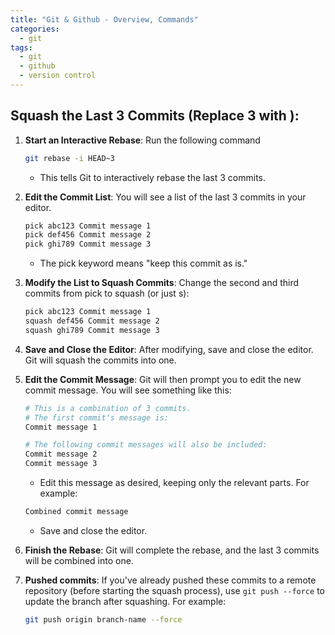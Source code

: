 ```yaml
---
title: "Git & Github - Overview, Commands"
categories:
  - git
tags:
  - git
  - github
  - version control
---
```


## Squash the Last 3 Commits (Replace 3 with ):
1. **Start an Interactive Rebase**: Run the following command

    ```bash
    git rebase -i HEAD~3
    ```
    - This tells Git to interactively rebase the last 3 commits.
2. **Edit the Commit List**: You will see a list of the last 3 commits in your editor.
    ```bash
    pick abc123 Commit message 1
    pick def456 Commit message 2
    pick ghi789 Commit message 3
    ```
    - The pick keyword means "keep this commit as is."
3. **Modify the List to Squash Commits**: Change the second and third commits from pick to squash (or just s):
    ```bash
    pick abc123 Commit message 1
    squash def456 Commit message 2
    squash ghi789 Commit message 3
    ```
4. **Save and Close the Editor**: After modifying, save and close the editor. Git will squash the commits into one.

5. **Edit the Commit Message**: Git will then prompt you to edit the new commit message. You will see something like this:
    ```bash
    # This is a combination of 3 commits.
    # The first commit's message is:
    Commit message 1

    # The following commit messages will also be included:
    Commit message 2
    Commit message 3
    ```
    - Edit this message as desired, keeping only the relevant parts. For example:
    ```bash
    Combined commit message
    ```
    - Save and close the editor.

6. **Finish the Rebase**: Git will complete the rebase, and the last 3 commits will be combined into one.

7. **Pushed commits**: If you've already pushed these commits to a remote repository (before starting the squash process), use `git push --force` to update the branch after squashing. For example:
    ```bash
    git push origin branch-name --force
    ```